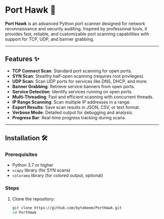 # Port Hawk 🦅

**Port Hawk** is an advanced Python port scanner designed for network reconnaissance and security auditing. Inspired by professional tools, it provides fast, reliable, and customizable port scanning capabilities with support for TCP, UDP, and banner grabbing.

---

## Features ✨

- **TCP Connect Scan**: Standard port scanning for open ports.
- **SYN Scan**: Stealthy half-open scanning (requires root privileges).
- **UDP Scan**: Scan UDP ports for services like DNS, DHCP, and more.
- **Banner Grabbing**: Retrieve service banners from open ports.
- **Service Detection**: Identify services running on open ports.
- **Multi-Threading**: Fast and efficient scanning with concurrent threads.
- **IP Range Scanning**: Scan multiple IP addresses in a range.
- **Export Results**: Save scan results in JSON, CSV, or text format.
- **Verbose Mode**: Detailed output for debugging and analysis.
- **Progress Bar**: Real-time progress tracking during scans.

---

## Installation 🛠️

### Prerequisites
- Python 3.7 or higher
- `scapy` library (for SYN scans)
- `colorama` library (for colored output, optional)

### Steps
1. Clone the repository:
   ```bash
   git clone https://github.com/bytebeem/PortHawk.git
   cd PortHawk
